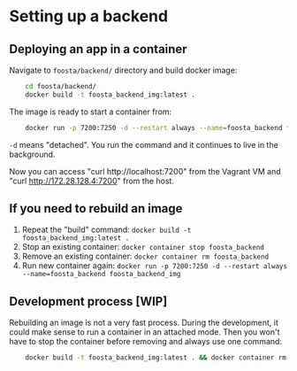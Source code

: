# Setting up a backend

## Deploying an app in a container
Navigate to `foosta/backend/` directory and build docker image:
```bash
    cd foosta/backend/
    docker build -t foosta_backend_img:latest .
```

The image is ready to start a container from:
```bash
    docker run -p 7200:7250 -d --restart always --name=foosta_backend foosta_backend_img
```
`-d` means "detached". You run the command and it continues to live in the background.

Now you can access "curl http://localhost:7200" from the Vagrant VM and
"curl http://172.28.128.4:7200" from the host.



## If you need to rebuild an image
1. Repeat the "build" command: `docker build -t foosta_backend_img:latest .`
2. Stop an existing container: `docker container stop foosta_backend`
3. Remove an existing container: `docker container rm foosta_backend`
4. Run new container again: `docker run -p 7200:7250 -d --restart always --name=foosta_backend foosta_backend_img`



## Development process [WIP]

Rebuilding an image is not a very fast process. During the development, it could make sense to run a container in an attached mode. Then you won't have to stop the container before removing and always use one command:
```bash
    docker build -t foosta_backend_img:latest . && docker container rm foosta_backend && docker run -p 7200:7250 --name=foosta_backend foosta_backend_img
```
